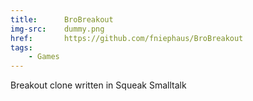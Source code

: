 ```yaml
---
title:      BroBreakout
img-src:    dummy.png
href:       https://github.com/fniephaus/BroBreakout
tags:
    - Games
---
```

Breakout clone written in Squeak Smalltalk